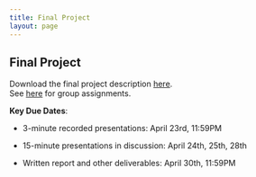 ```yaml
---
title: Final Project
layout: page
---
```


## Final Project

Download the final project description [here](https://files.gersteinlab.org/public-docs/2025/03.24/cbb752b25_final_proj.pdf).  
See [here](https://docs.google.com/spreadsheets/d/1wB-rFmO7tmdIaTIUGZ46Q2xM62f0D4mLE17KUS0X1Js/edit?gid=1247568473#gid=1247568473) for group assignments.

**Key Due Dates**:

* 3-minute recorded presentations: April 23rd, 11:59PM

* 15-minute presentations in discussion: April 24th, 25th, 28th

* Written report and other deliverables: April 30th, 11:59PM


<!-- ### Zimmerome Project Summary
The final project will involve teams of students performing analysis on Carl Zimmer's personal genome. Here is a summary of previous classes' projects:

[Zimmerome Project Summary](https://lectures.gersteinlab.org/cbb752/zimmerone_projects_summary_2017-2023.pdf)

[One-slide Summaries](https://lectures.gersteinlab.org/cbb752/zimmerone_projects_summary_2017-2023.pptx)

[Zimmerome Collective Results VCF](https://lectures.gersteinlab.org/cbb752/2023.all.vcf.gz)

### Previous Years
You can get a flavor for the Final Project by looking at the project from previous years, linked below.

[Final Project from Spring 2023](https://cbb752b23.gersteinlab.org/final)  
[Final Project from Spring 2022](http://cbb752b22.gersteinlab.org/final)  
[Final Project from Spring 2021](http://cbb752b21.gersteinlab.org/final)  
[Final Project from Spring 2020](http://cbb752b20.gersteinlab.org/final)    
[Final Project from Spring 2019](http://cbb752b19.gersteinlab.org/final)
 -->